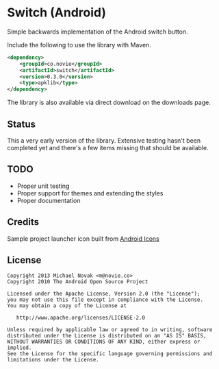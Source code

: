 Switch (Android)
================

Simple backwards implementation of the Android switch button.

Include the following to use the library with Maven.

```xml
<dependency>
    <groupId>co.novie</groupId>
    <artifactId>switch</artifactId>
    <version>0.3.0</version>
    <type>apklib</type>
</dependency>
```

The library is also available via direct download on the downloads page.

Status
------

This a very early version of the library. Extensive testing hasn't been completed yet and there's a few items missing that should be available.

TODO
----

* Proper unit testing
* Proper support for themes and extending the styles
* Proper documentation

Credits
-------

Sample project launcher icon built from [Android Icons][1]

License
-------

    Copyright 2013 Michael Novak <m@novie.co>
    Copyright 2010 The Android Open Source Project

    Licensed under the Apache License, Version 2.0 (the "License");
    you may not use this file except in compliance with the License.
    You may obtain a copy of the License at

       http://www.apache.org/licenses/LICENSE-2.0

    Unless required by applicable law or agreed to in writing, software
    distributed under the License is distributed on an "AS IS" BASIS,
    WITHOUT WARRANTIES OR CONDITIONS OF ANY KIND, either express or implied.
    See the License for the specific language governing permissions and
    limitations under the License.

[1]: http://androidicons.com
